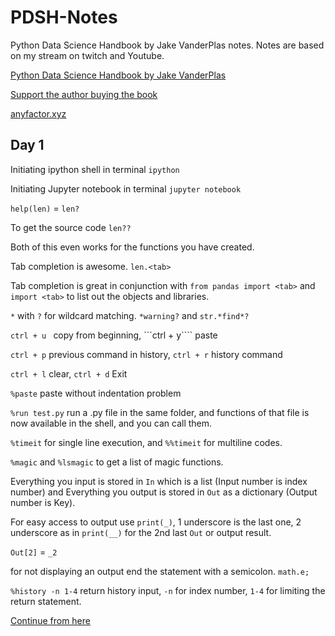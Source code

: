 # PDSH-Notes

Python Data Science Handbook by Jake VanderPlas notes. Notes are based on my stream on twitch and Youtube.

[Python Data Science Handbook by Jake VanderPlas](https://jakevdp.github.io/PythonDataScienceHandbook/)

[Support the author buying the book](http://shop.oreilly.com/product/0636920034919.do)

[anyfactor.xyz](https://www.anyfactor.xyz)

## Day 1

Initiating ipython shell in terminal ```ipython```

Initiating Jupyter notebook in terminal ```jupyter notebook```

```help(len)``` = ```len?```

To get the source code ```len??```

Both of this even works for the functions you have created.

Tab completion is awesome. ```len.<tab>```

Tab completion is great in conjunction with ```from pandas import <tab>``` and ```import <tab>``` to list out the objects and libraries.

```*``` with ```?``` for wildcard matching. ```*warning?``` and ```str.*find*?```

```ctrl + u ``` copy from beginning, ```ctrl + y```` paste

```ctrl + p``` previous command in history, ```ctrl + r``` history command

```ctrl + l``` clear, ```ctrl + d``` Exit

```%paste``` paste without indentation problem

```%run test.py``` run a .py file in the same folder, and functions of that file is now available in the shell, and you can call them.

```%timeit``` for single line execution, and ```%%timeit``` for multiline codes.

```%magic``` and ```%lsmagic``` to get a list of magic functions.

Everything you input is stored in ```In``` which is a list (Input number is index number) and Everything you output is stored in ```Out``` as a dictionary (Output number is Key).

For easy access to output use ```print(_)```, 1 underscore is the last one, 2 underscore as in ```print(__)``` for the 2nd last ```Out``` or output result.

```Out[2]``` = ```_2```

for not displaying an output end the statement with a semicolon. ```math.e;```

```%history -n 1-4``` return history input, ```-n``` for index number,  ```1-4``` for limiting the return statement.

[Continue from here](https://jakevdp.github.io/PythonDataScienceHandbook/01.05-ipython-and-shell-commands.html)